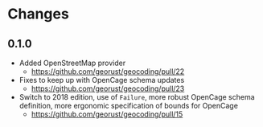 # Changes

## 0.1.0

* Added OpenStreetMap provider
    * <https://github.com/georust/geocoding/pull/22>
* Fixes to keep up with OpenCage schema updates
    * <https://github.com/georust/geocoding/pull/23>
* Switch to 2018 edition, use of `Failure`, more robust OpenCage schema definition, more ergonomic specification of bounds for OpenCage
    * https://github.com/georust/geocoding/pull/15
